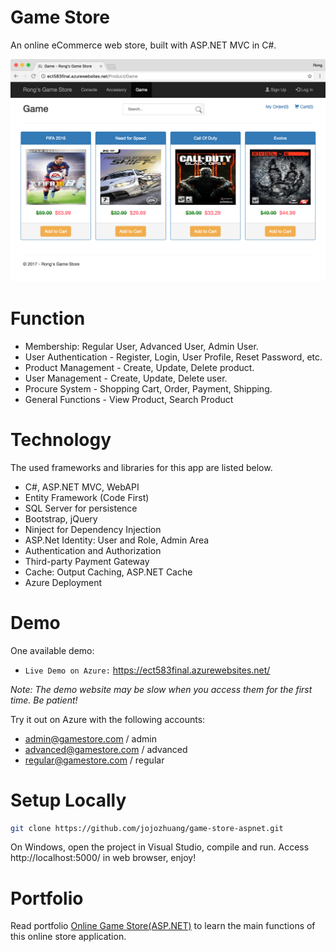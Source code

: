 # Game Store
An online eCommerce web store, built with ASP.NET MVC in C#.

<kbd>![image](/public/games.png)</kbd>

# Function
* Membership: Regular User, Advanced User, Admin User.
* User Authentication - Register, Login, User Profile, Reset Password, etc.
* Product Management - Create, Update, Delete product.
* User Management - Create, Update, Delete user.
* Procure System - Shopping Cart, Order, Payment, Shipping.
* General Functions - View Product, Search Product

# Technology
The used frameworks and libraries for this app are listed below.
* C#, ASP.NET MVC, WebAPI
* Entity Framework (Code First)
* SQL Server for persistence
* Bootstrap, jQuery
* Ninject for Dependency Injection
* ASP.Net Identity: User and Role, Admin Area
* Authentication and Authorization
* Third-party Payment Gateway
* Cache: Output Caching, ASP.NET Cache
* Azure Deployment

# Demo
One available demo:
* `Live Demo on Azure:` <a href="https://ect583final.azurewebsites.net/" target="\_blank">https://ect583final.azurewebsites.net/</a>

*Note: The demo website may be slow when you access them for the first time. Be patient!*

Try it out on Azure with the following accounts:
* admin@gamestore.com / admin
* advanced@gamestore.com / advanced
* regular@gamestore.com / regular

# Setup Locally
```bash
git clone https://github.com/jojozhuang/game-store-aspnet.git
```
On Windows, open the project in Visual Studio, compile and run. Access http://localhost:5000/ in web browser, enjoy!

# Portfolio
Read portfolio [Online Game Store(ASP.NET)](https://jojozhuang.github.io/portfolio/game-store-aspnet/) to learn the main functions of this online store application.
